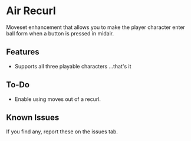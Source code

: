 # Air Recurl
Moveset enhancement that allows you to make the player character enter ball form when a button is pressed in midair.

## Features
- Supports all three playable characters
...that's it

## To-Do
- Enable using moves out of a recurl.

## Known Issues

If you find any, report these on the issues tab.
